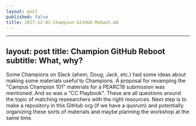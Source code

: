 ```yaml
---
layout: post
published: false
title: 2017-12-01-Champion-GitHub-Reboot.md
---
```

---
layout: post
title: Champion GitHub Reboot
subtitle: What, why? 
---

Some Champions on Slack (ahem, Doug, Jack, etc.) had some ideas about making some materials useful to Champions.  A proposal for revamping the "Campus Champion 101" materials for a PEARC18 submission was mentioned. And so was a "CC Playbook".  These are all questions around the topic of matching reseearchers with the right resources.  Next step is to make a repository in this GitHub org (if we have a quorum) and potentially organizing these sorts of materials and maybe planning the workshop at the same time.  
